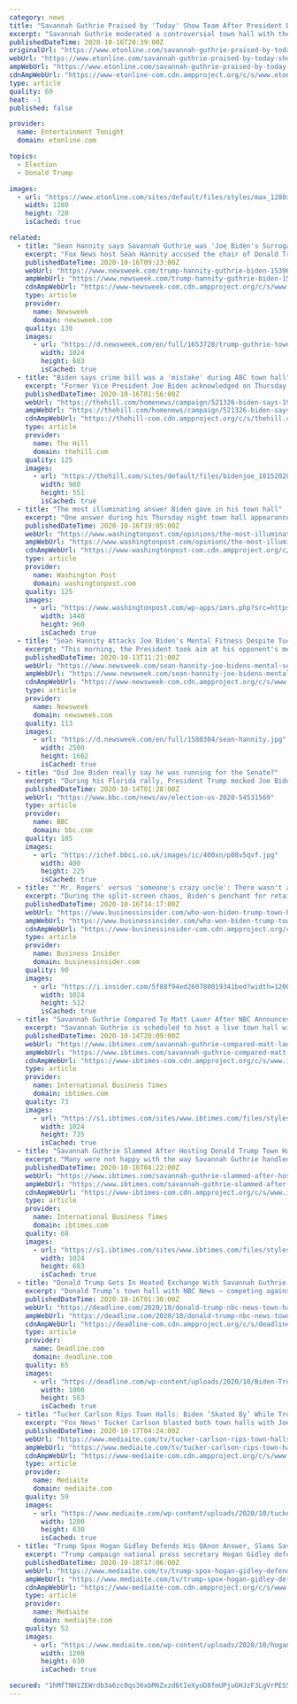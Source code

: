 ```yaml
---
category: news
title: "Savannah Guthrie Praised by 'Today' Show Team After President Donald Trump's Controversial Town Hall"
excerpt: "Savannah Guthrie moderated a controversial town hall with the President Donald Trump on Thursday, and her Today show team is supporting her all the way. The journalist received praise from co-hosts Hoda Kotb and Al Rocker for how she handled her conversation with Trump,"
publishedDateTime: 2020-10-16T20:39:00Z
originalUrl: "https://www.etonline.com/savannah-guthrie-praised-by-today-show-team-after-president-donald-trumps-controversial-town-hall"
webUrl: "https://www.etonline.com/savannah-guthrie-praised-by-today-show-team-after-president-donald-trumps-controversial-town-hall"
ampWebUrl: "https://www.etonline.com/savannah-guthrie-praised-by-today-show-team-after-president-donald-trumps-controversial-town-hall?amp"
cdnAmpWebUrl: "https://www-etonline-com.cdn.ampproject.org/c/s/www.etonline.com/savannah-guthrie-praised-by-today-show-team-after-president-donald-trumps-controversial-town-hall?amp"
type: article
quality: 60
heat: -1
published: false

provider:
  name: Entertainment Tonight
  domain: etonline.com

topics:
  - Election
  - Donald Trump

images:
  - url: "https://www.etonline.com/sites/default/files/styles/max_1280x720/public/images/2020-03/gettyimages-1208164244.jpg?h=2e976bc2&itok=Qi0Oo6TH"
    width: 1280
    height: 720
    isCached: true

related:
  - title: "Sean Hannity says Savannah Guthrie was 'Joe Biden's Surrogate' in Trump Town Hall 'Ambush'"
    excerpt: "Fox News host Sean Hannity accused the chair of Donald Trump's televised town hall of acting as Joe Biden's \"surrogate,\" claiming the president had been \"ambushed\" when challenged over previous comments he made on the subject of white supremacy."
    publishedDateTime: 2020-10-16T09:23:00Z
    webUrl: "https://www.newsweek.com/trump-hannity-guthrie-biden-1539659"
    ampWebUrl: "https://www.newsweek.com/trump-hannity-guthrie-biden-1539659?amp=1"
    cdnAmpWebUrl: "https://www-newsweek-com.cdn.ampproject.org/c/s/www.newsweek.com/trump-hannity-guthrie-biden-1539659?amp=1"
    type: article
    provider:
      name: Newsweek
      domain: newsweek.com
    quality: 130
    images:
      - url: "https://d.newsweek.com/en/full/1653728/trump-guthrie-town-hall.jpg"
        width: 1024
        height: 683
        isCached: true
  - title: "Biden says crime bill was a 'mistake' during ABC town hall"
    excerpt: "Former Vice President Joe Biden acknowledged on Thursday that his support for a crime bill that is widely blamed for increasing mass incarceration of people of color was a mistake, but defended some aspects of the measure."
    publishedDateTime: 2020-10-16T01:56:00Z
    webUrl: "https://thehill.com/homenews/campaign/521326-biden-says-1994-crime-bill-was-a-mistake-during-abc-town-hall"
    ampWebUrl: "https://thehill.com/homenews/campaign/521326-biden-says-1994-crime-bill-was-a-mistake-during-abc-town-hall?amp"
    cdnAmpWebUrl: "https://thehill-com.cdn.ampproject.org/c/s/thehill.com/homenews/campaign/521326-biden-says-1994-crime-bill-was-a-mistake-during-abc-town-hall?amp"
    type: article
    provider:
      name: The Hill
      domain: thehill.com
    quality: 125
    images:
      - url: "https://thehill.com/sites/default/files/bidenjoe_10152020_gettyimages.jpg"
        width: 980
        height: 551
        isCached: true
  - title: "The most illuminating answer Biden gave in his town hall"
    excerpt: "One answer during his Thursday night town hall appearance crystallized why former vice president Joe Biden may be exactly the right person for this moment in American history. It wasn’t a particularly eloquent answer."
    publishedDateTime: 2020-10-16T19:05:00Z
    webUrl: "https://www.washingtonpost.com/opinions/the-most-illuminating-answer-biden-gave-in-his-town-hall/2020/10/16/8b69f0d4-0fc1-11eb-8a35-237ef1eb2ef7_story.html"
    ampWebUrl: "https://www.washingtonpost.com/opinions/the-most-illuminating-answer-biden-gave-in-his-town-hall/2020/10/16/8b69f0d4-0fc1-11eb-8a35-237ef1eb2ef7_story.html?outputType=amp"
    cdnAmpWebUrl: "https://www-washingtonpost-com.cdn.ampproject.org/c/s/www.washingtonpost.com/opinions/the-most-illuminating-answer-biden-gave-in-his-town-hall/2020/10/16/8b69f0d4-0fc1-11eb-8a35-237ef1eb2ef7_story.html?outputType=amp"
    type: article
    provider:
      name: Washington Post
      domain: washingtonpost.com
    quality: 125
    images:
      - url: "https://www.washingtonpost.com/wp-apps/imrs.php?src=https://arc-anglerfish-washpost-prod-washpost.s3.amazonaws.com/public/C3D6WNQP3MI6XCRVEN7PD2ZO64.jpg&w=1440"
        width: 1440
        height: 960
        isCached: true
  - title: "Sean Hannity Attacks Joe Biden's Mental Fitness Despite Tucker Carlson Saying Tactic Won't Work"
    excerpt: "This morning, the President took aim at his opponent's mental stability once again in a tweet lambasting Biden for mistakingly saying he was running for senate."
    publishedDateTime: 2020-10-13T11:21:00Z
    webUrl: "https://www.newsweek.com/sean-hannity-joe-bidens-mental-senile-tucker-carlson-mistake-trump-1538587"
    ampWebUrl: "https://www.newsweek.com/sean-hannity-joe-bidens-mental-senile-tucker-carlson-mistake-trump-1538587?amp=1"
    cdnAmpWebUrl: "https://www-newsweek-com.cdn.ampproject.org/c/s/www.newsweek.com/sean-hannity-joe-bidens-mental-senile-tucker-carlson-mistake-trump-1538587?amp=1"
    type: article
    provider:
      name: Newsweek
      domain: newsweek.com
    quality: 113
    images:
      - url: "https://d.newsweek.com/en/full/1580304/sean-hannity.jpg"
        width: 2500
        height: 1662
        isCached: true
  - title: "Did Joe Biden really say he was running for the Senate?"
    excerpt: "During his Florida rally, President Trump mocked Joe Biden, claiming that his rival told supporters he was running for the US Senate. Here's what Biden said in full. Did Joe Biden really say he was running for the Senate?"
    publishedDateTime: 2020-10-14T01:28:00Z
    webUrl: "https://www.bbc.com/news/av/election-us-2020-54531569"
    type: article
    provider:
      name: BBC
      domain: bbc.com
    quality: 105
    images:
      - url: "https://ichef.bbci.co.uk/images/ic/400xn/p08v5qvf.jpg"
        width: 400
        height: 225
        isCached: true
  - title: "'Mr. Rogers' versus 'someone's crazy uncle': There wasn't a debate Thursday, but the dueling-town-hall format played to Joe Biden's strengths"
    excerpt: "During the split-screen chaos, Biden's penchant for retail politics kept him in a strong place at a time when President Donald Trump needed momentum."
    publishedDateTime: 2020-10-16T14:17:00Z
    webUrl: "https://www.businessinsider.com/who-won-biden-trump-town-hall-crazy-uncle-mister-rogers-2020-10"
    ampWebUrl: "https://www.businessinsider.com/who-won-biden-trump-town-hall-crazy-uncle-mister-rogers-2020-10?amp"
    cdnAmpWebUrl: "https://www-businessinsider-com.cdn.ampproject.org/c/s/www.businessinsider.com/who-won-biden-trump-town-hall-crazy-uncle-mister-rogers-2020-10?amp"
    type: article
    provider:
      name: Business Insider
      domain: businessinsider.com
    quality: 90
    images:
      - url: "https://i.insider.com/5f88f94ed260780019341bed?width=1200&format=jpeg"
        width: 1024
        height: 512
        isCached: true
  - title: "Savannah Guthrie Compared To Matt Lauer After NBC Announces Trump Town Hall"
    excerpt: "Savannah Guthrie is scheduled to host a live town hall with President Donald Trump, and the internet is not happy about it. After Trump tested positive for COVID-19, his second debate with democratic presidential nominee Joe Biden was switched to a virtual event."
    publishedDateTime: 2020-10-14T20:09:00Z
    webUrl: "https://www.ibtimes.com/savannah-guthrie-compared-matt-lauer-after-nbc-announces-trump-town-hall-3062211"
    ampWebUrl: "https://www.ibtimes.com/savannah-guthrie-compared-matt-lauer-after-nbc-announces-trump-town-hall-3062211?amp=1"
    cdnAmpWebUrl: "https://www-ibtimes-com.cdn.ampproject.org/c/s/www.ibtimes.com/savannah-guthrie-compared-matt-lauer-after-nbc-announces-trump-town-hall-3062211?amp=1"
    type: article
    provider:
      name: International Business Times
      domain: ibtimes.com
    quality: 73
    images:
      - url: "https://s1.ibtimes.com/sites/www.ibtimes.com/files/styles/full/public/2018/02/01/matt-lauer-savannah-guthrie.jpg"
        width: 1024
        height: 735
        isCached: true
  - title: "Savannah Guthrie Slammed After Hosting Donald Trump Town Hall: 'Rude, Disrespectful'"
    excerpt: "Many were not happy with the way Savannah Guthrie handled Donald Trump's town hall interview on NBC because they found her rude and disrespectful."
    publishedDateTime: 2020-10-16T04:22:00Z
    webUrl: "https://www.ibtimes.com/savannah-guthrie-slammed-after-hosting-donald-trump-town-hall-rude-disrespectful-3062923"
    ampWebUrl: "https://www.ibtimes.com/savannah-guthrie-slammed-after-hosting-donald-trump-town-hall-rude-disrespectful-3062923?amp=1"
    cdnAmpWebUrl: "https://www-ibtimes-com.cdn.ampproject.org/c/s/www.ibtimes.com/savannah-guthrie-slammed-after-hosting-donald-trump-town-hall-rude-disrespectful-3062923?amp=1"
    type: article
    provider:
      name: International Business Times
      domain: ibtimes.com
    quality: 68
    images:
      - url: "https://s1.ibtimes.com/sites/www.ibtimes.com/files/styles/full/public/2019/03/25/savannah-guthrie-twitter.jpg"
        width: 1024
        height: 683
        isCached: true
  - title: "Donald Trump Gets In Heated Exchange With Savannah Guthrie In Opener To NBC News Town Hall"
    excerpt: "Donald Trump’s town hall with NBC News — competing against a similar event with Joe Biden on ABC News — opened with a contentious series of questions with moderator Savannah"
    publishedDateTime: 2020-10-16T01:30:00Z
    webUrl: "https://deadline.com/2020/10/donald-trump-nbc-news-town-hall-savannah-guthrie-1234598497/"
    ampWebUrl: "https://deadline.com/2020/10/donald-trump-nbc-news-town-hall-savannah-guthrie-1234598497/amp/"
    cdnAmpWebUrl: "https://deadline-com.cdn.ampproject.org/c/s/deadline.com/2020/10/donald-trump-nbc-news-town-hall-savannah-guthrie-1234598497/amp/"
    type: article
    provider:
      name: Deadline.com
      domain: deadline.com
    quality: 65
    images:
      - url: "https://deadline.com/wp-content/uploads/2020/10/Biden-Trump.jpg?w=1000"
        width: 1000
        height: 563
        isCached: true
  - title: "Tucker Carlson Rips Town Halls: Biden ‘Skated By’ While Trump Was Confronted for ‘Performative Disavowals’ of White Supremacy, QAnon"
    excerpt: "Fox News' Tucker Carlson blasted both town halls with Joe Biden and Donald Trump, slamming Savannah Guthrie for confronting the president to make \"performative disavowals\" of white supr"
    publishedDateTime: 2020-10-17T04:24:00Z
    webUrl: "https://www.mediaite.com/tv/tucker-carlson-rips-town-halls-biden-skated-by-while-trump-was-confronted-for-performative-disavowals-of-white-supremacy-qanon/"
    ampWebUrl: "https://www.mediaite.com/tv/tucker-carlson-rips-town-halls-biden-skated-by-while-trump-was-confronted-for-performative-disavowals-of-white-supremacy-qanon/amp/"
    cdnAmpWebUrl: "https://www-mediaite-com.cdn.ampproject.org/c/s/www.mediaite.com/tv/tucker-carlson-rips-town-halls-biden-skated-by-while-trump-was-confronted-for-performative-disavowals-of-white-supremacy-qanon/amp/"
    type: article
    provider:
      name: Mediaite
      domain: mediaite.com
    quality: 59
    images:
      - url: "https://www.mediaite.com/wp-content/uploads/2020/10/tucker.jpg"
        width: 1200
        height: 630
        isCached: true
  - title: "Trump Spox Hogan Gidley Defends His QAnon Answer, Slams Savannah Guthrie for ‘Asking About a Crazy Conspiracy Theory’"
    excerpt: "Trump campaign national press secretary Hogan Gidley defended President Donald Trump's answer at last week's town hall on QAnon while slamming Savannah Guthrie for bringing it up in the firs"
    publishedDateTime: 2020-10-18T17:06:00Z
    webUrl: "https://www.mediaite.com/tv/trump-spox-hogan-gidley-defends-his-qanon-answer-slams-savannah-guthrie-for-asking-about-a-crazy-conspiracy-theory/"
    ampWebUrl: "https://www.mediaite.com/tv/trump-spox-hogan-gidley-defends-his-qanon-answer-slams-savannah-guthrie-for-asking-about-a-crazy-conspiracy-theory/amp/"
    cdnAmpWebUrl: "https://www-mediaite-com.cdn.ampproject.org/c/s/www.mediaite.com/tv/trump-spox-hogan-gidley-defends-his-qanon-answer-slams-savannah-guthrie-for-asking-about-a-crazy-conspiracy-theory/amp/"
    type: article
    provider:
      name: Mediaite
      domain: mediaite.com
    quality: 52
    images:
      - url: "https://www.mediaite.com/wp-content/uploads/2020/10/hogan-gidley.jpg"
        width: 1200
        height: 630
        isCached: true

secured: "1hMfTNH1ZEWrdb3a6zc0qs36xbM6Zxzd6tIeXyoD8fmUPjuGHJzF3LgVrPESSfAS+OwyXU/xP8RQDf/kgUn40iSfYp4dRVmSGecTobkOpvWE98NVWCQDhqTGCGTQdA3CAOZy0VWfXaOpAXTSzS44H/BInU2a9XcjJIWPiutg2TnEX/rYs1I0S6H+TTkum3h+2aeRd7Y1FGOFbYcz1YVl8C4iJL+w5XIhIaevExauhY14OQ7F9BlacYm7Rrn9IUdE2/GAmnAxXn21ICx3/3WnigL9hH6Oy+cQhMNliNdA6SbVeHjKJ4w1QzyEzuAKPBvZZ6cqeZSQgsld+m6JXhjjMYRNBPXm2EBsJE+1FJNyy4U=;3tcMvq8+XZFpGU8IFqSbrQ=="
---
```


